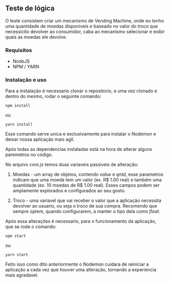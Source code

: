 ## Teste de lógica

O teste consistem criar um mecanismo de Vending Machine, onde eu tenho uma quantidade de moedas disponiveis e baseado no valor do troco que necessicito devolver ao consumidor, caba ao mecanismo selecionar e exibir quais as moedas ele devolve.

### Requisitos
* NodeJS
* NPM / YARN

### Instalação e uso

Para a instalação é necessario clonar o repositorio, e uma vez clonado e dentro do mesmo, rodar o seguinte comando:
```
npm install
``` 
ou
```
yarn install
```

Esse comando serve unica e exclusivamente para instalar o Nodemon e deixar nossa aplicação mais agil.

Após todas as dependencias instaladas está na hora de alterar alguns paremetros no código.

No arquivo *core.js* temos duas variaveis passiveis de alteração:

1. Moedas - um array de objetos, contendo *value* e *qntd*, esse parametros indicam que uma moeda tem um valor (ex. R$ 1.00 real) e também uma quantidade (ex. 10 moedas de R$ 1.00 real). Esses campos podem ser amplamente explorados e configurados ao seu gosto.

2. Troco - uma variavel que vai receber o valor que a aplicação necessita devolver ao usuario, ou seja o troco de sua compra. Recomendo que sempre optem, quando configurarem, a manter o tipo dela como *float*. 

Após essa alterações é necessario, para o funcionamento da aplicação, que se rode o comando:
```
npm start
```
ou
```
yarn start
```

Feito isso como dito anteriormente o Nodemon cuidara de reiniciar a aplicação a cada vez que houver uma alteração, tornando a experiencia mais agradavel.
